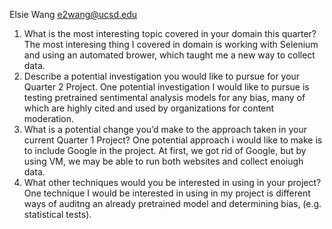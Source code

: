 Elsie Wang 
e2wang@ucsd.edu

1. What is the most interesting topic covered in your domain this quarter?
The most interesing thing I covered in domain is working with Selenium and using an automated brower, which taught me a new way to collect data.
2. Describe a potential investigation you would like to pursue for your Quarter 2 Project.
One potential investigation I would like to pursue is testing pretrained sentimental analysis models for any bias, many of which are highly cited and used by organizations for content moderation.
3. What is a potential change you’d make to the approach taken in your current Quarter 1 Project?
One potential approach i would like to make is to include Google in the project. At first, we got rid of Google, but by using VM, we may be able to run both websites and collect enoiugh data.
4. What other techniques would you be interested in using in your project?
One technique I would be interested in using in my project is different ways of auditng an already pretrained model and determining bias, (e.g. statistical tests).
